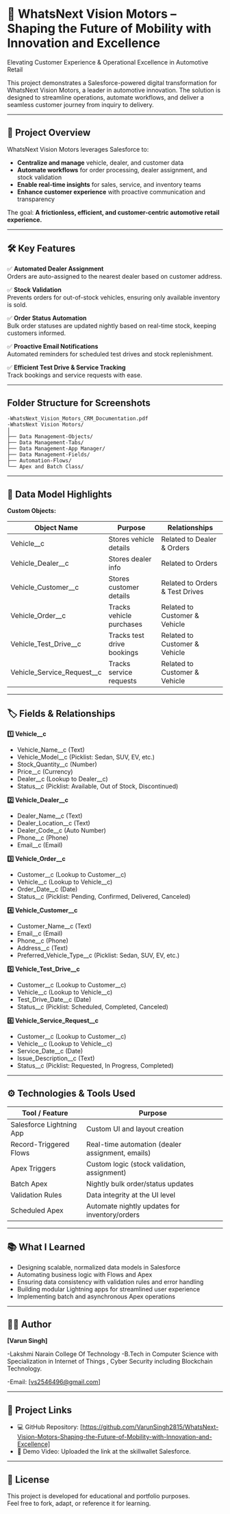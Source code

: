 # 🚗 WhatsNext Vision Motors – Shaping the Future of Mobility with Innovation and Excellence

Elevating Customer Experience & Operational Excellence in Automotive Retail

This project demonstrates a Salesforce-powered digital transformation for WhatsNext Vision Motors, a leader in automotive innovation. The solution is designed to streamline operations, automate workflows, and deliver a seamless customer journey from inquiry to delivery.

---

## 🚀 Project Overview

WhatsNext Vision Motors leverages Salesforce to:

- **Centralize and manage** vehicle, dealer, and customer data
- **Automate workflows** for order processing, dealer assignment, and stock validation
- **Enable real-time insights** for sales, service, and inventory teams
- **Enhance customer experience** with proactive communication and transparency

The goal: **A frictionless, efficient, and customer-centric automotive retail experience.**

---

## 🛠️ Key Features

✅ **Automated Dealer Assignment**  
Orders are auto-assigned to the nearest dealer based on customer address.

✅ **Stock Validation**  
Prevents orders for out-of-stock vehicles, ensuring only available inventory is sold.

✅ **Order Status Automation**  
Bulk order statuses are updated nightly based on real-time stock, keeping customers informed.

✅ **Proactive Email Notifications**  
Automated reminders for scheduled test drives and stock replenishment.

✅ **Efficient Test Drive & Service Tracking**  
Track bookings and service requests with ease.

---

## Folder Structure for Screenshots


```
-WhatsNext_Vision_Motors_CRM_Documentation.pdf
-WhatsNext Vision Motors/
│
├── Data Management-Objects/
├── Data Management-Tabs/
├── Data Management-App Manager/
├── Data Management-Fields/
├── Automation-Flows/
└── Apex and Batch Class/ 
```

---


## 📐 Data Model Highlights

**Custom Objects:**

| Object Name                  | Purpose                        | Relationships                        |
|------------------------------|--------------------------------|--------------------------------------|
| Vehicle__c                   | Stores vehicle details         | Related to Dealer & Orders           |
| Vehicle_Dealer__c            | Stores dealer info             | Related to Orders                    |
| Vehicle_Customer__c          | Stores customer details        | Related to Orders & Test Drives      |
| Vehicle_Order__c             | Tracks vehicle purchases       | Related to Customer & Vehicle        |
| Vehicle_Test_Drive__c        | Tracks test drive bookings     | Related to Customer & Vehicle        |
| Vehicle_Service_Request__c   | Tracks service requests        | Related to Customer & Vehicle        |

---

## 🏷️ Fields & Relationships

**1️⃣ Vehicle__c**
- Vehicle_Name__c (Text)
- Vehicle_Model__c (Picklist: Sedan, SUV, EV, etc.)
- Stock_Quantity__c (Number)
- Price__c (Currency)
- Dealer__c (Lookup to Dealer__c)
- Status__c (Picklist: Available, Out of Stock, Discontinued)

**2️⃣ Vehicle_Dealer__c**
- Dealer_Name__c (Text)
- Dealer_Location__c (Text)
- Dealer_Code__c (Auto Number)
- Phone__c (Phone)
- Email__c (Email)

**3️⃣ Vehicle_Order__c**
- Customer__c (Lookup to Customer__c)
- Vehicle__c (Lookup to Vehicle__c)
- Order_Date__c (Date)
- Status__c (Picklist: Pending, Confirmed, Delivered, Canceled)

**4️⃣ Vehicle_Customer__c**
- Customer_Name__c (Text)
- Email__c (Email)
- Phone__c (Phone)
- Address__c (Text)
- Preferred_Vehicle_Type__c (Picklist: Sedan, SUV, EV, etc.)

**5️⃣ Vehicle_Test_Drive__c**
- Customer__c (Lookup to Customer__c)
- Vehicle__c (Lookup to Vehicle__c)
- Test_Drive_Date__c (Date)
- Status__c (Picklist: Scheduled, Completed, Canceled)

**6️⃣ Vehicle_Service_Request__c**
- Customer__c (Lookup to Customer__c)
- Vehicle__c (Lookup to Vehicle__c)
- Service_Date__c (Date)
- Issue_Description__c (Text)
- Status__c (Picklist: Requested, In Progress, Completed)

---

## ⚙️ Technologies & Tools Used

| Tool / Feature            | Purpose                                         |
|---------------------------|-------------------------------------------------|
| Salesforce Lightning App  | Custom UI and layout creation                   |
| Record-Triggered Flows    | Real-time automation (dealer assignment, emails) |
| Apex Triggers             | Custom logic (stock validation, assignment)     |
| Batch Apex                | Nightly bulk order/status updates               |
| Validation Rules          | Data integrity at the UI level                  |
| Scheduled Apex            | Automate nightly updates for inventory/orders   |

---

## 📚 What I Learned

- Designing scalable, normalized data models in Salesforce
- Automating business logic with Flows and Apex
- Ensuring data consistency with validation rules and error handling
- Building modular Lightning apps for streamlined user experience
- Implementing batch and asynchronous Apex operations

---

## 👨‍💻 Author

**[Varun Singh]**

-Lakshmi Narain College Of Technology
-B.Tech in Computer Science with Specialization in Internet of Things , Cyber Security including Blockchain Technology.


-Email: [vs2546496@gmail.com] 

---

## 🔗 Project Links

- 💻 GitHub Repository: [https://github.com/VarunSingh2815/WhatsNext-Vision-Motors-Shaping-the-Future-of-Mobility-with-Innovation-and-Excellence]
- 🎥 Demo Video: Uploaded the link at the skillwallet Salesforce.

---

## 📄 License

This project is developed for educational and portfolio purposes.  
Feel free to fork, adapt, or reference it for learning.
